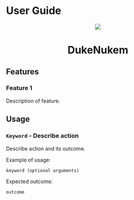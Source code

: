 # User Guide

<p align="center"><img src="https://soonkeatneo.github.io/ip/Ui.png"/></p>
<h1 align="center">DukeNukem</h1>

## Features 

### Feature 1 
Description of feature.

## Usage

### `Keyword` - Describe action

Describe action and its outcome.

Example of usage: 

`keyword (optional arguments)`

Expected outcome:

`outcome`
